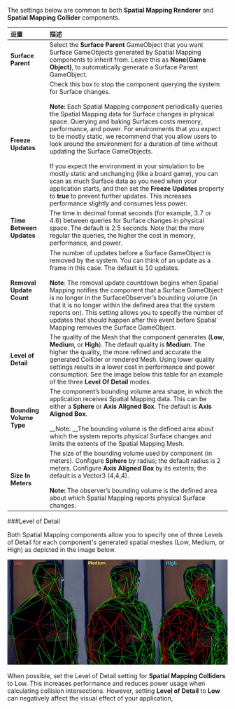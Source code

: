 The settings below are common to both __Spatial Mapping Renderer__ and __Spatial Mapping Collider__ components.

| __设置__| __描述__ |
|:---|:---| 
| __Surface Parent__| Select the __Surface Parent__ GameObject that you want Surface GameObjects generated by Spatial Mapping components to inherit from. Leave this as __None(Game Object)__, to automatically generate a Surface Parent GameObject. |
| __Freeze Updates__| Check this box to stop the component querying the system for Surface changes. <br/><br/>__Note:__ Each Spatial Mapping component periodically queries the Spatial Mapping data for Surface changes in physical space. Querying and baking Surfaces costs memory, performance, and power. For environments that you expect to be mostly static, we recommend that you allow users to look around the environment for a duration of time without updating the Surface GameObjects. <br/><br/>If you expect the environment in your simulation to be mostly static and unchanging (like a board game), you can scan as much Surface data as you need when your application starts, and then set the __Freeze Updates__ property to __true__ to prevent further updates. This increases performance slightly and consumes less power.|
| __Time Between Updates__| The time in decimal format seconds (for example,  3.7 or 4.6) between queries for Surface changes in physical space. The default is 2.5 seconds. Note that the more regular the queries, the higher the cost in memory, performance, and power. |
| __Removal Update Count__| The number of updates before a Surface GameObject is removed by the system. You can think of an update as a frame in this case. The default is 10 updates.<br/><br/>__Note__: The removal update countdown begins when Spatial Mapping notifies the component that a Surface GameObject is no longer in the SurfaceObserver’s bounding volume (in that it is no longer within the defined area that the system reports on). This setting allows you to specify the number of updates that should happen after this event before Spatial Mapping removes the Surface GameObject. |
| __Level of Detail__| The quality of the Mesh that the component generates (__Low__, __Medium__, or __High__). The default quality is __Medium__. The higher the quality, the more refined and accurate the generated Collider or rendered Mesh. Using lower quality settings results in a lower cost in performance and power consumption. See the image below this table for an example of the three __Level Of Detail__ modes. |
| __Bounding Volume Type__| The component’s bounding volume area shape, in which the application receives Spatial Mapping data. This can be either a __Sphere__ or __Axis Aligned Box__. The default is __Axis Aligned Box__.<br/><br/>__Note: __The bounding volume is the defined area about which the system reports physical Surface changes and limits the extents of the Spatial Mapping Mesh.|
| __Size In Meters__| The size of the bounding volume used by component (in meters). Configure __Sphere__ by radius; the default radius is 2 meters. Configure __Axis Aligned Box__ by its extents; the default is a Vector3 (4,4,4). <br/><br/>__Note:__ The observer’s bounding volume is the defined area about which Spatial Mapping reports physical Surface changes. |

###Level of Detail

Both Spatial Mapping components allow you to specify one of three Levels of Detail for each component's generated spatial meshes (Low, Medium, or High) as depicted in the image below.

![The three Level Of Detail modes for Spatial Mapping meshes](../uploads/Main/spatialmapping_lod.jpg)

When possible, set the Level of Detail setting for __Spatial Mapping Colliders__ to Low. This increases performance and reduces power usage when calculating collision intersections. However, setting __Level of Detail__ to __Low__ can negatively affect the visual effect of your application, 

